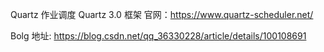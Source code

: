Quartz 作业调度
   Quartz 3.0 框架
   官网：https://www.quartz-scheduler.net/

Bolg 地址: https://blog.csdn.net/qq_36330228/article/details/100108691
